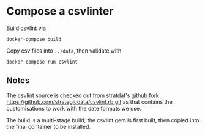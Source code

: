 # Compose a csvlinter

Build csvlint via

  `docker-compose build`

Copy csv files into `../data`, then validate with

  `docker-compose run csvlint`


## Notes

The csvlint source is checked out from stratdat's github fork
  https://github.com/strategicdata/csvlint.rb.git
as that contains the customisations to work with the date formats we use.

The build is a multi-stage build; the csvlint gem is first built, then
copied into the final container to be installed.

